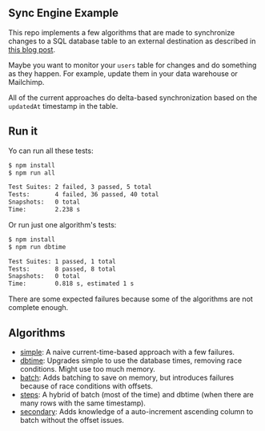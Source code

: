 ## Sync Engine Example

This repo implements a few algorithms that are made to synchronize changes to a SQL database table to an external destination as described in [this blog post](TODO).

Maybe you want to monitor your `users` table for changes and do something as they happen. For example, update them in your data warehouse or Mailchimp.

All of the current approaches do delta-based synchronization based on the `updatedAt` timestamp in the table.

## Run it

Yo can run all these tests:

```bash
$ npm install
$ npm run all

Test Suites: 2 failed, 3 passed, 5 total
Tests:       4 failed, 36 passed, 40 total
Snapshots:   0 total
Time:        2.238 s
```

Or run just one algorithm's tests:

```bash
$ npm install
$ npm run dbtime

Test Suites: 1 passed, 1 total
Tests:       8 passed, 8 total
Snapshots:   0 total
Time:        0.818 s, estimated 1 s
```

There are some expected failures because some of the algorithms are not complete enough.

## Algorithms

- [simple](https://github.com/grouparoo/sync-engine-example/blob/master/algorithms/simple.js): A naive current-time-based approach with a few failures.
- [dbtime](https://github.com/grouparoo/sync-engine-example/blob/master/algorithms/dbtime.js): Upgrades simple to use the database times, removing race conditions. Might use too much memory.
- [batch](https://github.com/grouparoo/sync-engine-example/blob/master/algorithms/batch.js): Adds batching to save on memory, but introduces failures because of race conditions with offsets.
- [steps](https://github.com/grouparoo/sync-engine-example/blob/master/algorithms/steps.js): A hybrid of batch (most of the time) and dbtime (when there are many rows with the same timestamp).
- [secondary](https://github.com/grouparoo/sync-engine-example/blob/master/algorithms/secondary.js): Adds knowledge of a auto-increment ascending column to batch without the offset issues.
